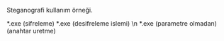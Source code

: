 Steganografi kullanım örneği.

*.exe <girdi dosya adi> <cikti dosya adi> <mesaj> (sifreleme)
*.exe <dosya adi> (desifreleme islemi) \n *.exe (parametre olmadan) (anahtar uretme)